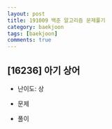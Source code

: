 ```yaml
---
layout: post
title: 191009 백준 알고리즘 문제풀기
category: baekjoon
tags: [baekjoon]
comments: true
---
```


## [16236] 아기 상어
- 난이도: 상

- 문제

- 풀이
